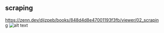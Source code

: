 ## scraping
https://zenn.dev/dijzpeb/books/848d4d8e47001193f3fb/viewer/02_scraping
![alt text](image.png)